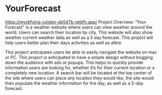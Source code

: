 # YourForecast
https://mystifying-colden-de547b.netlify.app/
Project Overview:
“Your Forecast” is a weather website where users can view weather around the world. Users can search their location by city. This website will also show weather current weather data as well as a 5 day forecast. This project will help users better plan their days activities as well as attire. 

This project anticipates users be able to easily navigate the website on mac or PC. This project is anticipated to have a simple design without bogging down the audience with ads or popups. This helps to quickly provide information users are looking for, whether it’s for their current location or a completely new location. A search bar will be located at the top center of the site where users can place any location they would like, the site would then populate the weather information for the day, as well as a 5-day forecast.
